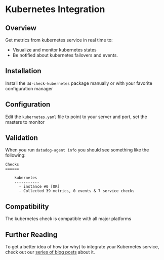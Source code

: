 # Kubernetes Integration

## Overview

Get metrics from kubernetes service in real time to:

* Visualize and monitor kubernetes states
* Be notified about kubernetes failovers and events.

## Installation

Install the `dd-check-kubernetes` package manually or with your favorite configuration manager

## Configuration

Edit the `kubernetes.yaml` file to point to your server and port, set the masters to monitor

## Validation

When you run `datadog-agent info` you should see something like the following:

    Checks
    ======

        kubernetes
        -----------
          - instance #0 [OK]
          - Collected 39 metrics, 0 events & 7 service checks

## Compatibility

The kubernetes check is compatible with all major platforms

## Further Reading

To get a better idea of how (or why) to integrate your Kubernetes service, check out our [series of blog posts](https://www.datadoghq.com/blog/monitoring-kubernetes-era/) about it.

